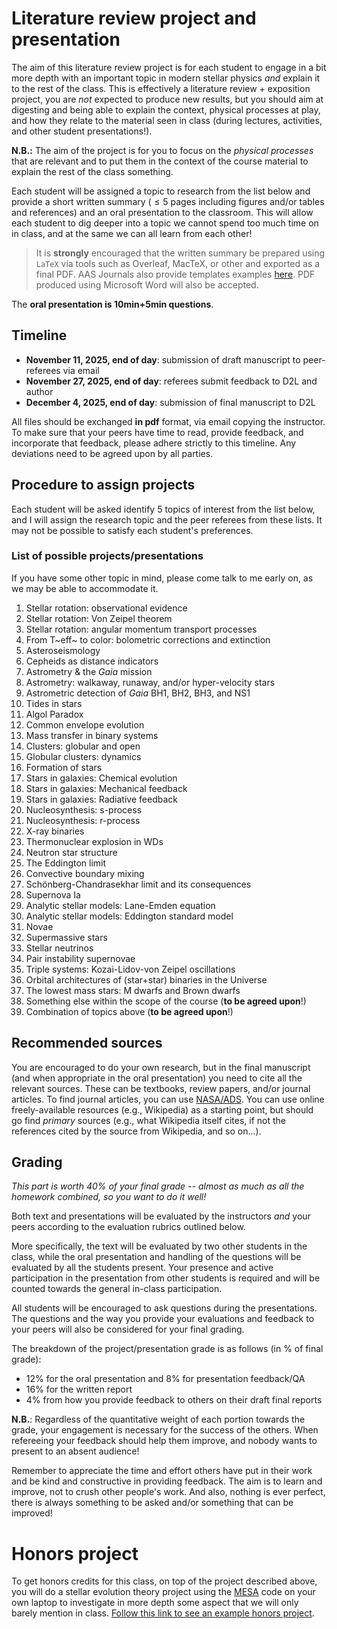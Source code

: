 # Literature review project and presentation

The aim of this literature review project is for each student to engage
in a bit more depth with an important topic in modern stellar physics
*and* explain it to the rest of the class. This is effectively a
literature review + exposition project, you are *not* expected to
produce new results, but you should aim at digesting and being able to
explain the context, physical processes at play, and how they relate to
the material seen in class (during lectures, activities, and other
student presentations!).

**N.B.:** The aim of the project is for you to focus on the *physical
processes* that are relevant and to put them in the context of the
course material to explain the rest of the class something.

Each student will be assigned a topic to research from the list below
and provide a short written summary ( ≤ 5 pages including figures and/or
tables and references) and an oral presentation to the classroom. This
will allow each student to dig deeper into a topic we cannot spend too
much time on in class, and at the same we can all learn from each other!

> It is **strongly** encouraged that the written summary be prepared using `LaTeX` via tools such as Overleaf, MacTeX, or other and exported as a final PDF. AAS Journals also provide templates examples [here](https://journals.aas.org/aastex-package-for-manuscript-preparation/). PDF produced using Microsoft Word will also be accepted. 

The **oral presentation is 10min+5min questions**. 

## Timeline

-   **November 11, 2025, end of day**: submission of draft manuscript to
    peer-referees via email
-   **November 27, 2025, end of day**: referees submit feedback to D2L and author
-   **December 4, 2025, end of day**: submission of final manuscript to D2L
    
    

All files should be exchanged **in pdf** format, via email copying the
instructor. To make sure that your peers have time to read, provide
feedback, and incorporate that feedback, please adhere strictly to this
timeline. Any deviations need to be agreed upon by all parties.

## Procedure to assign projects

Each student will be asked identify 5 topics of interest from the list
below, and I will assign the research topic and the peer referees from
these lists. It may not be possible to satisfy each student's
preferences.

### List of possible projects/presentations

If you have some other topic in mind, please come talk to me early on,
as we may be able to accommodate it.

1.  Stellar rotation: observational evidence
2.  Stellar rotation: Von Zeipel theorem
3.  Stellar rotation: angular momentum transport processes
4.  From T~eff~ to color: bolometric corrections and extinction
5.  Asteroseismology
6.  Cepheids as distance indicators
7.  Astrometry & the *Gaia* mission
8.  Astrometry: walkaway, runaway, and/or hyper-velocity stars
9.  Astrometric detection of *Gaia* BH1, BH2, BH3, and NS1
10. Tides in stars
11. Algol Paradox
12. Common envelope evolution
13. Mass transfer in binary systems
14. Clusters: globular and open
15. Globular clusters: dynamics
16. Formation of stars
17. Stars in galaxies: Chemical evolution
18. Stars in galaxies: Mechanical feedback
19. Stars in galaxies: Radiative feedback
20. Nucleosynthesis: s-process
21. Nucleosynthesis: r-process
22. X-ray binaries
23. Thermonuclear explosion in WDs
24. Neutron star structure
25. The Eddington limit
26. Convective boundary mixing
27. Schönberg-Chandrasekhar limit and its consequences
28. Supernova Ia
29. Analytic stellar models: Lane-Emden equation
30. Analytic stellar models: Eddington standard model
31. Novae
32. Supermassive stars
33. Stellar neutrinos
34. Pair instability supernovae
35. Triple systems: Kozai-Lidov-von Zeipel oscillations
36. Orbital architectures of (star+star) binaries in the Universe
37. The lowest mass stars: M dwarfs and Brown dwarfs
38. Something else within the scope of the course (**to be agreed
    upon**!)
39. Combination of topics above (**to be agreed upon**!)

## Recommended sources

You are encouraged to do your own research, but in the final manuscript
(and when appropriate in the oral presentation) you need to cite all the
relevant sources. These can be textbooks, review papers, and/or journal
articles. To find journal articles, you can use
[NASA/ADS](https://ui.adsabs.harvard.edu/). You can use online
freely-available resources (e.g., Wikipedia) as a starting point, but
should go find *primary* sources (e.g., what Wikipedia itself cites, if
not the references cited by the source from Wikipedia, and so on...).

## Grading

*This part is worth 40% of your final grade -- almost as much as all the
homework combined, so you want to do it well!*

Both text and presentations will be evaluated by the instructors *and*
your peers according to the evaluation rubrics outlined below.

More specifically, the text will be evaluated by two other students in
the class, while the oral presentation and handling of the questions
will be evaluated by all the students present. Your presence and active
participation in the presentation from other students is required and
will be counted towards the general in-class participation.

All students will be encouraged to ask questions during the
presentations. The questions and the way you provide your evaluations
and feedback to your peers will also be considered for your final
grading.

The breakdown of the project/presentation grade is as follows (in % of final grade):

-   12% for the oral presentation and 8% for presentation feedback/QA
-   16% for the written report 
-   4% from how you provide feedback to others on their draft final reports


**N.B.**: Regardless of the quantitative weight of each portion towards
the grade, your engagement is necessary for the success of the others.
When refereeing your feedback should help them improve, and nobody wants
to present to an absent audience!

Remember to appreciate the time and effort others have put in their work
and be kind and constructive in providing feedback. The aim is to learn
and improve, not to crush other people\'s work. And also, nothing is
ever perfect, there is always something to be asked and/or something
that can be improved!


# Honors project

To get honors credits for this class, on top of the project described
above, you will do a stellar evolution theory project using the
[MESA](https://docs.mesastar.org/en/latest/) code on your own laptop to
investigate in more depth some aspect that we will only barely mention
in class. [Follow this link to see an example honors
project](./honors.md).
